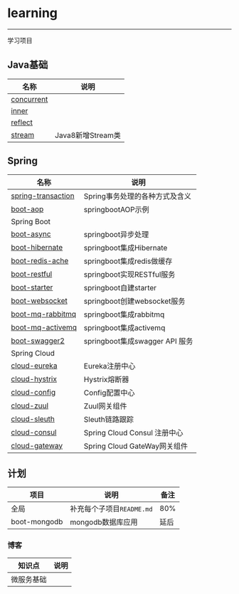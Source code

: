 # learning
---
学习项目

## Java基础

| 名称|说明|  
| --- | --- |
| [concurrent](https://github.com/G-bug/learning/tree/master/java/java_exercise/src/com/test/concurrent)   |   |
|[inner](https://github.com/G-bug/learning/tree/master/java/java_exercise/src/com/test/inner)  |     | 
|[reflect](https://github.com/G-bug/learning/tree/master/java/java_exercise/src/com/test/reflect)|
| [stream](https://github.com/G-bug/learning/tree/master/java/java_exercise/src/com/test/stream) |Java8新增Stream类|
## Spring

|  名称|说明|
| ---------------- | --- |
|  [spring-transaction](https://github.com/G-bug/learning/tree/master/spring/spring-transaction)|Spring事务处理的各种方式及含义|  
| [boot-aop](https://github.com/G-bug/learning/tree/master/spring/spring-boot/boot-aop)| springbootAOP示例|
|Spring Boot||
|[boot-async](https://github.com/G-bug/learning/tree/master/spring/spring-boot/boot-async)  | springboot异步处理|   
|[boot-hibernate](https://github.com/G-bug/learning/tree/master/spring/spring-boot/boot-hibernate)| springboot集成Hibernate|
|[boot-redis-ache](https://github.com/G-bug/learning/tree/master/spring/spring-boot/boot-redis-cache)| springboot集成redis做缓存|
|[boot-restful](https://github.com/G-bug/learning/tree/master/spring/spring-boot/boot-restful)| springboot实现RESTful服务|
|[boot-starter](https://github.com/G-bug/learning/tree/master/spring/spring-boot/boot-starter)| springboot自建starter|
|[boot-websocket](https://github.com/G-bug/learning/tree/master/spring/spring-boot/boot-websocket)| springboot创建websocket服务|
|[boot-mq-rabbitmq](https://github.com/G-bug/learning/tree/master/spring/spring-boot/boot-mq-rabbitmq)| springboot集成rabbitmq |
|[boot-mq-activemq](https://github.com/G-bug/learning/tree/master/spring/spring-boot/boot-mq-activemq)| springboot集成activemq |
|[boot-swagger2](https://github.com/G-bug/learning/tree/master/spring/spring-boot/boot-swagger)| springboot集成swagger API 服务|
| Spring Cloud | |
|[cloud-eureka](https://github.com/G-bug/learning/tree/master/spring/spring-cloud/cloud-eureka)|Eureka注册中心|
|[cloud-hystrix](https://github.com/G-bug/learning/tree/master/spring/spring-cloud/cloud-hystrix)| Hystrix熔断器|
|[cloud-config](https://github.com/G-bug/learning/tree/master/spring/spring-cloud/cloud-config)|Config配置中心|
|[cloud-zuul](https://github.com/G-bug/learning/tree/master/spring/spring-cloud/cloud-zuul)|Zuul网关组件|
|[cloud-sleuth](https://github.com/G-bug/learning/tree/master/spring/spring-cloud/cloud-sleuth)|Sleuth链路跟踪|
|[cloud-consul](https://github.com/G-bug/learning/tree/master/spring/spring-cloud/cloud-consul)|Spring Cloud Consul 注册中心|
|[cloud-gateway](https://github.com/G-bug/learning/tree/master/spring/spring-cloud/cloud-gateway)|Spring Cloud GateWay网关组件|


## 计划
| 项目  | 说明|备注|
| ---------------- | --- |---|
|全局| 补充每个子项目`README.md` | 80% |
| boot-mongodb | mongodb数据库应用 | 延后|

### 博客
| 知识点 | 说明 |
|---|---|
|微服务基础| |